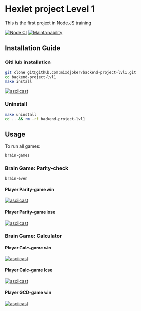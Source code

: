 # Hexlet project Level 1

This is the first project in Node.JS training

[![Node CI](https://github.com/hexlet-boilerplates/nodejs-package/workflows/Node%20CI/badge.svg)](https://github.com/hexlet-boilerplates/nodejs-package/actions)
[![Maintainability](https://api.codeclimate.com/v1/badges/a99a88d28ad37a79dbf6/maintainability)](https://codeclimate.com/github/codeclimate/codeclimate/maintainability)

## Installation Guide

### GitHub installation

```sh
git clone git@github.com:mixdjoker/backend-project-lvl1.git
cd backend-project-lvl1
make install
```

[![asciicast](https://asciinema.org/a/318860.svg)](https://asciinema.org/a/318860)

### Uninstall

```sh
make uninstall
cd .. && rm -rf backend-project-lvl1
```

## Usage

To run all games:

```sh
brain-games
```

### Brain Game: Parity-check

```sh
brain-even
```

#### Player Parity-game win

[![asciicast](https://asciinema.org/a/318847.svg)](https://asciinema.org/a/318847)

#### Player Parity-game lose

[![asciicast](https://asciinema.org/a/318851.svg)](https://asciinema.org/a/318851)

### Brain Game: Calculator

#### Player Calc-game win

[![asciicast](https://asciinema.org/a/319507.svg)](https://asciinema.org/a/319507)

#### Player Calc-game lose

[![asciicast](https://asciinema.org/a/319508.svg)](https://asciinema.org/a/319508)

#### Player GCD-game win

[![asciicast](https://asciinema.org/a/320600.svg)](https://asciinema.org/a/320600)